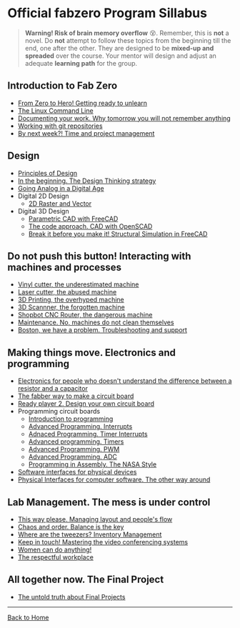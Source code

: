 # Official fabzero Program Sillabus

> **Warning! Risk of brain memory overflow** :dizzy_face:. Remember, this is **not** a novel. Do **not** attempt to follow these topics from the beginning till the end, one after the other. They are designed to be **mixed-up and spreaded** over the course. Your mentor will design and adjust an adequate **learning path** for the group.

## Introduction to Fab Zero

* [From Zero to Hero! Getting ready to unlearn](basic/intro.md)
* [The Linux Command Line](basic/commandline.md)
* [Documenting your work. Why tomorrow you will not remember anything](basic/doc.md)
* [Working with git repositories](basic/git.md)
* [By next week?! Time and project management](basic/projectmanagement.md)

## Design

* [Principles of Design](design/designprinciples.md)
* [In the beginning. The Design Thinking strategy](design/designthinking.md)
* [Going Analog in a Digital Age](design/analog.md)
* Digital 2D Design
  * [2D Raster and Vector](design/cad2d.md)
* Digital 3D Design
  * [Parametric CAD with FreeCAD](design/freecad.md)
  * [The code approach. CAD with OpenSCAD](design/openscad.md)
  * [Break it before you make it! Structural Simulation in FreeCAD](design/simulation.md)

## Do not push this button! Interacting with machines and processes

* [Vinyl cutter, the underestimated machine](machines/vinyl.md)
* [Laser cutter, the abused machine](machines/laser.md)
* [3D Printing, the overhyped machine](machines/3dprint.md)
* [3D Scannner, the forgotten machine](machines/3dscan.md)
* [Shopbot CNC Router, the dangerous machine](machines/shopbotcnc.md)
* [Maintenance. No, machines do not clean themselves](machines/maintenance.md)
* [Boston, we have a problem. Troubleshooting and support](machines/troubleshooting.md)

## Making things move. Electronics and programming

* [Electronics for people who doesn't understand the difference between a resistor and a capacitor](electronics/electronics101.md)
* [The fabber way to make a circuit board](electronics/production.md)
* [Ready player 2. Design your own circuit board](electronics/circuitdesign.md)
* Programming circuit boards
  * [Introduction to programming](electronics/code101.md)
  * [Advanced Programming. Interrupts](electronics/interrupts.md)
  * [Adnaced Programming. Timer Interrupts](electronics/timerinterrupt.md)
  * [Advanced programming. Timers](electronics/timercounter.md)
  * [Advanced Programming. PWM](electronics/pwm.md)
  * [Advanced Programming. ADC](electronics/adc.md)
  * [Programming in Assembly. The NASA Style](electronics/assembly.md)
* [Software interfaces for physical devices](electronics/softinterface.md)
* [Physical Interfaces for computer software. The other way around](electronics/hardinterface.md)

## Lab Management. The mess is under control

* [This way please. Managing layout and people's flow](lab/layout.md)
* [Chaos and order. Balance is the key](lab/chaos.md)
* [Where are the tweezers? Inventory Management](lab/assets.md)
* [Keep in touch! Mastering the video conferencing systems](lab/video.md)
* [Women can do anything!](lab/women.md)
* [The respectful workplace](lab/respectful.md)

## All together now. The Final Project

* [The untold truth about Final Projects](final/finalproject.md)

---
[Back to Home](../README.md)
